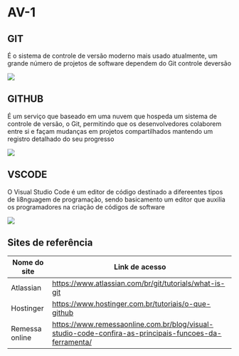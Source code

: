 # AV-1
## GIT
É o sistema de controle de versão moderno mais usado atualmente, um grande número de projetos de software dependem do Git controle deversão

<img src = "https://encrypted-tbn0.gstatic.com/images?q=tbn:ANd9GcR7O3EiMKz9ka32VYePgSLMN89-iWCh3QhffWFr6uKU2A&s" widht="50px">

## GITHUB 
É um serviço que baseado em uma nuvem que hospeda um sistema de controle de versão, o Git, permitindo que os desenvolvedores colaborem entre si e façam mudanças em projetos compartilhados mantendo um registro detalhado do seu progresso

<img src = "https://encrypted-tbn0.gstatic.com/images?q=tbn:ANd9GcTwRgX-eJByve2rzmsvDI0EY5K0uH7_1xCqBx7OePrBZQ&s" widht="50px">

## VSCODE
O Visual Studio Code é um editor de código destinado a difereentes tipos de li8nguagem de programação, sendo basicamento um editor que auxilia os programadores na criação de códigos de software

<img src = "https://encrypted-tbn0.gstatic.com/images?q=tbn:ANd9GcRR8fsF6Si5L0BdIQVVHqGBmLn8_XGWfz-1Pgu8jDUNbw&s" widht="50px">

## Sites de referência

| Nome do site   | Link de acesso                                                                                        |
|----------------|-------------------------------------------------------------------------------------------------------|
| Atlassian      | https://www.atlassian.com/br/git/tutorials/what-is-git                                                |
| Hostinger      | https://www.hostinger.com.br/tutoriais/o-que-github                                                   |
| Remessa online | https://www.remessaonline.com.br/blog/visual-studio-code-confira-as-principais-funcoes-da-ferramenta/ |
